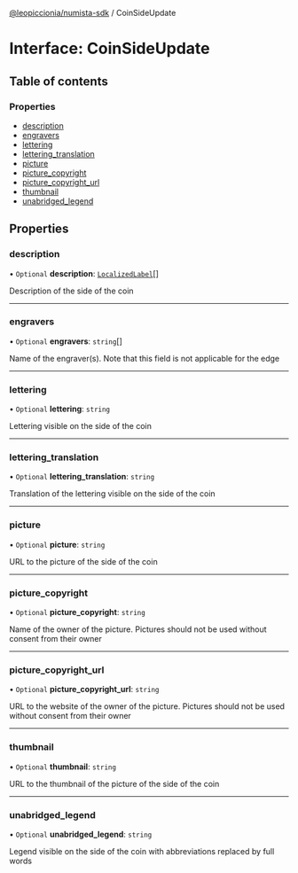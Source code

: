 [@leopiccionia/numista-sdk](../README.md) / CoinSideUpdate

# Interface: CoinSideUpdate

## Table of contents

### Properties

- [description](CoinSideUpdate.md#description)
- [engravers](CoinSideUpdate.md#engravers)
- [lettering](CoinSideUpdate.md#lettering)
- [lettering\_translation](CoinSideUpdate.md#lettering_translation)
- [picture](CoinSideUpdate.md#picture)
- [picture\_copyright](CoinSideUpdate.md#picture_copyright)
- [picture\_copyright\_url](CoinSideUpdate.md#picture_copyright_url)
- [thumbnail](CoinSideUpdate.md#thumbnail)
- [unabridged\_legend](CoinSideUpdate.md#unabridged_legend)

## Properties

### description

• `Optional` **description**: [`LocalizedLabel`](LocalizedLabel.md)[]

Description of the side of the coin

___

### engravers

• `Optional` **engravers**: `string`[]

Name of the engraver(s). Note that this field is not applicable for the edge

___

### lettering

• `Optional` **lettering**: `string`

Lettering visible on the side of the coin

___

### lettering\_translation

• `Optional` **lettering\_translation**: `string`

Translation of the lettering visible on the side of the coin

___

### picture

• `Optional` **picture**: `string`

URL to the picture of the side of the coin

___

### picture\_copyright

• `Optional` **picture\_copyright**: `string`

Name of the owner of the picture. Pictures should not be used without consent from their owner

___

### picture\_copyright\_url

• `Optional` **picture\_copyright\_url**: `string`

URL to the website of the owner of the picture. Pictures should not be used without consent from their owner

___

### thumbnail

• `Optional` **thumbnail**: `string`

URL to the thumbnail of the picture of the side of the coin

___

### unabridged\_legend

• `Optional` **unabridged\_legend**: `string`

Legend visible on the side of the coin with abbreviations replaced by full words
